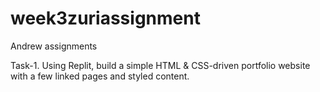 # week3zuriassignment
Andrew assignments

Task-1. Using Replit, build a simple HTML & CSS-driven portfolio website with a few linked pages and styled content.
